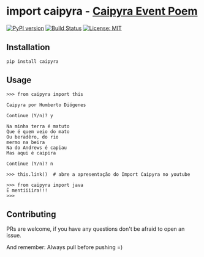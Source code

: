 # import caipyra - [Caipyra Event Poem](http://caipyra.python.org.br/)
[![PyPI version](https://badge.fury.io/py/caipyra.svg)](https://badge.fury.io/py/caipyra)
[![Build Status](https://travis-ci.org/jtemporal/import_caipyra.svg?branch=master)](https://travis-ci.org/jtemporal/import_caipyra)
[![License: MIT](https://img.shields.io/badge/License-MIT-blue.svg)](https://opensource.org/licenses/MIT)

## Installation
```
pip install caipyra
```

## Usage

```
>>> from caipyra import this

Caipyra por Humberto Diógenes

Continue (Y/n)? y

Na minha terra é matuto
Que é quem veio do mato
Ou beradêro, do rio
mermo na beira
Na do Andrews é capiau
Mas aqui é caipira

Continue (Y/n)? n

>>> this.link()  # abre a apresentação do Import Caipyra no youtube

>>> from caipyra import java
É mentiiiira!!!
>>>
```

## Contributing
PRs are welcome, if you have any questions don't be afraid to open an issue.

And remember: Always pull before pushing =)

